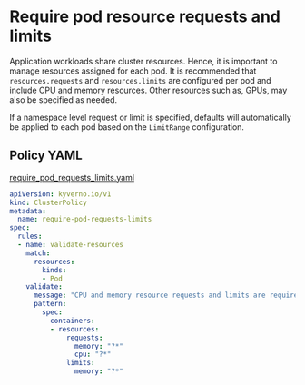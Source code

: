 # Require pod resource requests and limits

Application workloads share cluster resources. Hence, it is important to manage resources assigned for each pod.  It is recommended that `resources.requests` and `resources.limits` are configured per pod and include CPU and memory resources. Other resources such as, GPUs, may also be specified as needed. 

If a namespace level request or limit is specified, defaults will automatically be applied to each pod based on the `LimitRange` configuration. 

## Policy YAML 

[require_pod_requests_limits.yaml](best_practices/require_pod_requests_limits.yaml)

````yaml
apiVersion: kyverno.io/v1
kind: ClusterPolicy
metadata:
  name: require-pod-requests-limits
spec:
  rules:
  - name: validate-resources
    match:
      resources:
        kinds:
        - Pod
    validate:
      message: "CPU and memory resource requests and limits are required"
      pattern:
        spec:
          containers:
          - resources:
              requests:
                memory: "?*"
                cpu: "?*"
              limits:
                memory: "?*"
````
